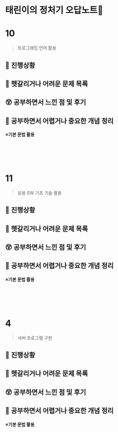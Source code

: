 # 태린이의 정처기 오답노트🧐

# 10
> 프로그래밍 언어 활용

## 🐾 진행상황

## 🔮 헷갈리거나 어려운 문제 목록

## 😲 공부하면서 느낀 점 및 후기

## 👻 공부하면서 어렵거나 중요한 개념 정리
#### ⭐기본 문법 활용

<br>
<br>
<br>

# 11 
> 응용 SW 기초 기술 활용

## 🐾 진행상황

## 🔮 헷갈리거나 어려운 문제 목록

## 😲 공부하면서 느낀 점 및 후기

## 👻 공부하면서 어렵거나 중요한 개념 정리
#### ⭐기본 문법 활용

<br>
<br>
<br>

# 4
> 서버 프로그램 구현

## 🐾 진행상황

## 🔮 헷갈리거나 어려운 문제 목록

## 😲 공부하면서 느낀 점 및 후기

## 👻 공부하면서 어렵거나 중요한 개념 정리
#### ⭐기본 문법 활용

<br>
<br>
<br>



